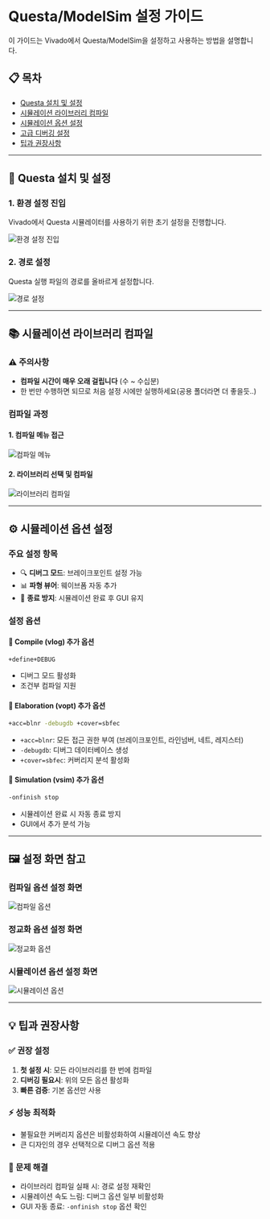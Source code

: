 
# Questa/ModelSim 설정 가이드

이 가이드는 Vivado에서 Questa/ModelSim을 설정하고 사용하는 방법을 설명합니다.

## 📋 목차
- [Questa 설치 및 설정](#-questa-설치-및-설정)
- [시뮬레이션 라이브러리 컴파일](#-시뮬레이션-라이브러리-컴파일)
- [시뮬레이션 옵션 설정](#-시뮬레이션-옵션-설정)
- [고급 디버깅 설정](#-고급-디버깅-설정)
- [팁과 권장사항](#-팁과-권장사항)

---

## 🔧 Questa 설치 및 설정

### 1. 환경 설정 진입
Vivado에서 Questa 시뮬레이터를 사용하기 위한 초기 설정을 진행합니다.

![환경 설정 진입](enter_setting.png)

### 2. 경로 설정
Questa 실행 파일의 경로를 올바르게 설정합니다.

![경로 설정](path_setting.png)

---

## 📚 시뮬레이션 라이브러리 컴파일

### ⚠️ 주의사항
- **컴파일 시간이 매우 오래 걸립니다** (수 ~ 수십분)
- 한 번만 수행하면 되므로 처음 설정 시에만 실행하세요(공용 폴더라면 더 좋을듯..)

### 컴파일 과정

#### 1. 컴파일 메뉴 접근
![컴파일 메뉴](compile_sim_menu.png)

#### 2. 라이브러리 선택 및 컴파일
![라이브러리 컴파일](compile_sim_library.png)

---

## ⚙️ 시뮬레이션 옵션 설정

### 주요 설정 항목
- 🔍 **디버그 모드**: 브레이크포인트 설정 가능
- 📊 **파형 뷰어**: 웨이브폼 자동 추가
- 🛑 **종료 방지**: 시뮬레이션 완료 후 GUI 유지

### 설정 옵션

#### 📝 Compile (vlog) 추가 옵션
```bash
+define+DEBUG
```
- 디버그 모드 활성화
- 조건부 컴파일 지원

#### 🔨 Elaboration (vopt) 추가 옵션
```bash
+acc=blnr -debugdb +cover=sbfec
```
- `+acc=blnr`: 모든 접근 권한 부여 (브레이크포인트, 라인넘버, 네트, 레지스터)
- `-debugdb`: 디버그 데이터베이스 생성
- `+cover=sbfec`: 커버리지 분석 활성화

#### 🚀 Simulation (vsim) 추가 옵션
```bash
-onfinish stop
```
- 시뮬레이션 완료 시 자동 종료 방지
- GUI에서 추가 분석 가능

---

## 🖼️ 설정 화면 참고

### 컴파일 옵션 설정 화면
![컴파일 옵션](sim_compile_option.png)

### 정교화 옵션 설정 화면
![정교화 옵션](sim_option_elabortion.png)

### 시뮬레이션 옵션 설정 화면
![시뮬레이션 옵션](sim_option_sim.png)

---

## 💡 팁과 권장사항

### ✅ 권장 설정
1. **첫 설정 시**: 모든 라이브러리를 한 번에 컴파일
2. **디버깅 필요시**: 위의 모든 옵션 활성화
3. **빠른 검증**: 기본 옵션만 사용

### ⚡ 성능 최적화
- 불필요한 커버리지 옵션은 비활성화하여 시뮬레이션 속도 향상
- 큰 디자인의 경우 선택적으로 디버그 옵션 적용

### 🔧 문제 해결
- 라이브러리 컴파일 실패 시: 경로 설정 재확인
- 시뮬레이션 속도 느림: 디버그 옵션 일부 비활성화
- GUI 자동 종료: `-onfinish stop` 옵션 확인